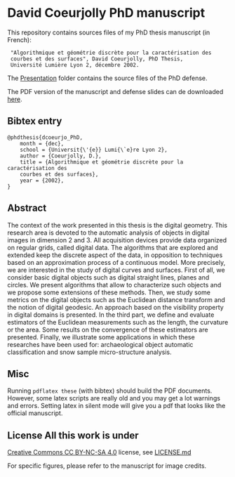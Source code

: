 # David Coeurjolly PhD manuscript


This repository contains sources files of my PhD thesis manuscript (in French):


     "Algorithmique et géométrie discrète pour la caractérisation des
     courbes et des surfaces", David Coeurjolly, PhD Thesis,
     Université Lumière Lyon 2, décembre 2002.

The
[Presentation](https://github.com/dcoeurjo/PhD-Thesis/tree/master/Presentation) folder
contains the source files of the PhD defense.

The PDF version of the manuscript and defense slides can de downloaded [here](http://liris.cnrs.fr/david.coeurjolly/phd.html).

## Bibtex entry

    @phdthesis{dcoeurjo_PhD,
    	month = {dec},
    	school = {Universit{\'{e}} Lumi{\`e}re Lyon 2},
    	author = {Coeurjolly, D.},
    	title = {Algorithmique et géométrie discrète pour la caractérisation des
        courbes et des surfaces}, 
        year = {2002},
    }

## Abstract

The context of the work presented in this thesis is the digital
geometry. This research area is devoted to the automatic analysis of
objects in digital images in dimension 2 and 3. All acquisition
devices provide data organized on regular grids, called digital
data. The algorithms that are explored and extended keep the discrete
aspect of the data, in opposition to techniques based on an
approximation process of a continuous model. More precisely, we are
interested in the study of digital curves and surfaces. First of all,
we consider basic digital objects such as digital straight lines,
planes and circles. We present algorithms that allow to characterize
such objects and we propose some extensions of these methods. Then, we
study some metrics on the digital objects such as the Euclidean
distance transform and the notion of digital geodesic. An approach
based on the visibility property in digital domains is presented. In
the third part, we define and evaluate estimators of the Euclidean
measurements such as the length, the curvature or the area. Some
results on the convergence of these estimators are presented. Finally,
we illustrate some applications in which these researches have been
used for: archaeological object automatic classification and snow
sample micro-structure analysis.


## Misc

Running ```pdflatex these``` (with bibtex) should build the PDF
documents. However, some latex scripts are really old and you may get
a lot warnings and errors. Setting latex in silent mode will give you
a pdf that looks like the official manuscript.


## License All this work is under
[Creative Commons CC BY-NC-SA 4.0](http://creativecommons.org/licenses/by-nc-sa/4.0/)
license, see
[LICENSE.md](https://github.com/jlevallois/PhD-Thesis/blob/master/LICENSE.md)

For specific figures, please refer to the manuscript for image credits. 
